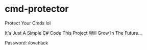 # cmd-protector
Protect Your Cmds lol

It's Just A Simple C# Code This Project Will Grow In The Future...

Password: ılovehack
